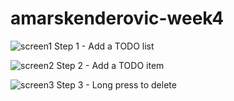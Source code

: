 # amarskenderovic-week4
![screen1](https://cloud.githubusercontent.com/assets/18394877/15276301/44e8ed94-1ae4-11e6-8450-ef83547bb631.PNG)
Step 1 - Add a TODO list

![screen2](https://cloud.githubusercontent.com/assets/18394877/15276303/4a717880-1ae4-11e6-9eac-7733ee61e653.PNG)
Step 2 - Add a TODO item

![screen3](https://cloud.githubusercontent.com/assets/18394877/15276304/4dac1e42-1ae4-11e6-9b3b-4fd60158d66e.PNG)
Step 3 - Long press to delete
